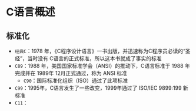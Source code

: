 # C语言概述

## 标准化

- `经典C`：1978 年，《C程序设计语言》一书出版，并迅速称为C程序员必读的“圣经”，当时没有 C语言的正式标准，所以这本书就成了事实的标准
- `C89`：1988 年，美国国家标准学会（ANSI）的推动下，C语言标准于 1988 年完成并在 1989年 12月正式通过，称为 ANSI 标准
    - `C90`：国际标准化组织（ISO）通过了此项标准
- `C99`：1995年，C语言发生了一些改变，1999年通过了 ISO/IEC 9899:199 新标准
- `C11`：  
